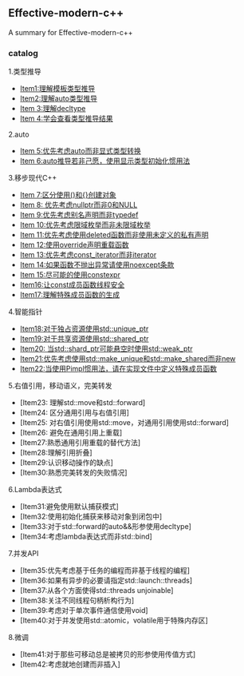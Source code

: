 ## Effective-modern-c++

A summary for Effective-modern-c++

### catalog

1.类型推导
* [Item1:理解模板类型推导](./include/item1/ReadMe.md)
* [Item2:理解auto类型推导](./include/item2/ReadMe.md)
* [Item 3:理解decltype](./include/item3/ReadMe.md)
* [Item 4:学会查看类型推导结果](./include/item4/ReadMe.md)

2.auto

* [Item 5:优先考虑auto而非显式类型转换](./include/item5/ReadMe.md)
* [Item 6:auto推导若非己愿，使用显示类型初始化惯用法](./include/item6/ReadMe.md)

3.移步现代C++
* [Item 7:区分使用()和{}创建对象](./include/item7/ReadMe.md)
* [Item 8: 优先考虑nullptr而非0和NULL](./include/item8/ReadMe.md)
* [Item 9:优先考虑别名声明而非typedef](./include/item9/ReadMe.md)
* [Item 10:优先考虑限域枚举而⾮未限域枚举](./include/item10/ReadMe.md)
* [Item 11:优先考虑使⽤deleted函数而⾮使⽤未定义的私有声明](./include/item11/ReadMe.md)
* [Item 12:使⽤override声明重载函数](./include/item12/ReadMe.md)
* [Item 13:优先考虑const_iterator而⾮iterator](./include/item13/ReadMe.md)
* [Item 14:如果函数不抛出异常请使⽤noexcept条款](./include/item14/ReadMe.md)
* [Item 15:尽可能的使⽤constexpr](./include/item15/ReadMe.md)
* [Item16:让const成员函数线程安全](./include/item16/ReadMe.md)
* [Item17:理解特殊成员函数的⽣成](./include/item17/ReadMe.md)

4.智能指针

* [Item18:对于独占资源使⽤std::unique_ptr](./include/item18/ReadMe.md)
* [Item19:对于共享资源使⽤std::shared_ptr](./include/item19/ReadMe.md)
* [Item20: 当std::shard_ptr可能悬空时使⽤std::weak_ptr](./include/item20/ReadMe.md)
* [Item21:优先考虑使⽤std::make_unique和std::make_shared而⾮new](./include/item21/ReadMe.md)
* [Item22:当使⽤Pimpl惯⽤法，请在实现⽂件中定义特殊成员函数](./include/item22/ReadMe.md)

5.右值引用，移动语义，完美转发

* [Item23: 理解std::move和std::forward]
* [Item24: 区分通⽤引⽤与右值引⽤]
* [Item25: 对右值引⽤使⽤std::move，对通⽤引⽤使⽤std::forward]
* [Item26: 避免在通⽤引⽤上重载]
* [Item27:熟悉通⽤引⽤重载的替代⽅法]
* [Item28:理解引⽤折叠]
* [Item29:认识移动操作的缺点]
* [Item30:熟悉完美转发的失败情况]

6.Lambda表达式
* [Item31:避免使⽤默认捕获模式]
* [Item32:使⽤初始化捕获来移动对象到闭包中]
* [Item33:对于std::forward的auto&&形参使⽤decltype]
* [Item34:考虑lambda表达式而⾮std::bind]

7.并发API
* [Item35:优先考虑基于任务的编程而⾮基于线程的编程]
* [Item36:如果有异步的必要请指定std::launch::threads]
* [Item37:从各个⽅⾯使得std::threads unjoinable]
* [Item38:关注不同线程句柄析构⾏为]
* [Item39:考虑对于单次事件通信使⽤void]
* [Item40:对于并发使⽤std::atomic，volatile⽤于特殊内存区]

8.微调

* [Item41:对于那些可移动总是被拷⻉的形参使⽤传值⽅式]
* [Item42:考虑就地创建而⾮插⼊]

